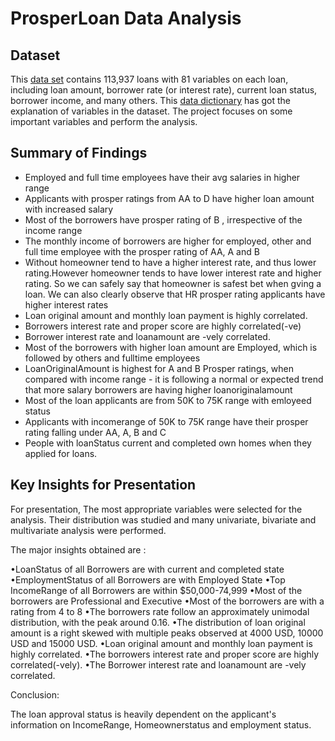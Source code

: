 # ProsperLoan Data Analysis

## Dataset

This [data set](https://www.google.com/url?q=https://s3.amazonaws.com/udacity-hosted-downloads/ud651/prosperLoanData.csv&sa=D&ust=1547699802003000)
contains 113,937 loans with 81 variables on each loan, including loan amount, 
borrower rate (or interest rate), current loan status, borrower income, and many others.
This [data dictionary](https://docs.google.com/spreadsheets/d/1gDyi_L4UvIrLTEC6Wri5nbaMmkGmLQBk-Yx3z0XDEtI/edit?usp=sharing) has got the explanation of variables in the dataset.
The project focuses on some important variables and perform the analysis.

## Summary of Findings

* Employed and full time employees have their avg salaries in higher range
* Applicants with prosper ratings from AA to D have higher loan amount with increased salary
* Most of the borrowers have prosper rating of B , irrespective of the income range
* The monthly income of borrowers are higher for employed, other and full time employee with the prosper rating of AA, A and B
* Without homeowner tend to have a higher interest rate, and thus lower rating.However homeowner tends to have lower interest rate and higher rating. So we can safely say that homeowner is safest bet when gving a loan. We can also clearly observe that HR prosper rating applicants have higher interest rates
* Loan original amount and monthly loan payment is highly correlated.
* Borrowers interest rate and proper score are highly correlated(-ve) 
* Borrower interest rate and loanamount are -vely correlated.
* Most of the borrowers with higher loan amount are Employed, which is followed by others and fulltime employees
* LoanOriginalAmount is highest for A and B Prosper ratings, when compared with income range - it is following a normal or expected trend that more salary borrowers are having higher loanoriginalamount
* Most of the loan applicants are from 50K to 75K range with emloyeed status
* Applicants with incomerange of 50K to 75K range have their prosper rating falling under AA, A, B and C
* People with loanStatus current and completed own homes when they applied for loans.


## Key Insights for Presentation

For presentation, The most appropriate variables were selected for the analysis. Their distribution was studied and many univariate, bivariate and multivariate analysis were performed.


The major insights obtained are :

•LoanStatus of all Borrowers are with current and completed state
•EmploymentStatus of all Borrowers are with Employed State
•Top IncomeRange of all Borrowers are within $50,000-74,999
•Most of the borrowers are Professional and Executive
•Most of the borrowers are with a rating from 4 to 8
•The borrowers rate follow an approximately unimodal distribution, with the peak around 0.16. 
•The distribution of loan original amount is a right skewed with multiple peaks observed at 4000 USD, 10000 USD and 15000 USD.
•Loan original amount and monthly loan payment is highly correlated.
•The borrowers interest rate and proper score are highly correlated(-vely).
•The Borrower interest rate and loanamount are -vely correlated.

Conclusion:

The loan approval status is heavily dependent on the applicant's information on IncomeRange, Homeownerstatus and employment status.